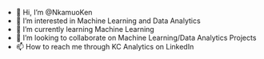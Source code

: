 - 👋 Hi, I’m @NkamuoKen
- 👀 I’m interested in Machine Learning and Data Analytics
- 🌱 I’m currently learning Machine Learning
- 💞️ I’m looking to collaborate on Machine Learning/Data Analytics Projects
- 📫 How to reach me through KC Analytics on LinkedIn

<!---
NkamuoKen/NkamuoKen is a ✨ special ✨ repository because its `README.md` (this file) appears on your GitHub profile.
You can click the Preview link to take a look at your changes.
--->
